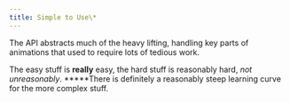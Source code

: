 ```yaml
---
title: Simple to Use\*
---
```


The API abstracts much of the heavy lifting, handling key parts of animations that used to require lots of tedious work.

The easy stuff is **really** easy, the hard stuff is reasonably hard, _not unreasonably_. **\***There is definitely a reasonably steep learning curve for the more complex stuff.
